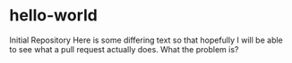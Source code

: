 # hello-world
Initial Repository
Here is some differing text so that hopefully I will be able to see what a pull request actually does.
What the problem is?
